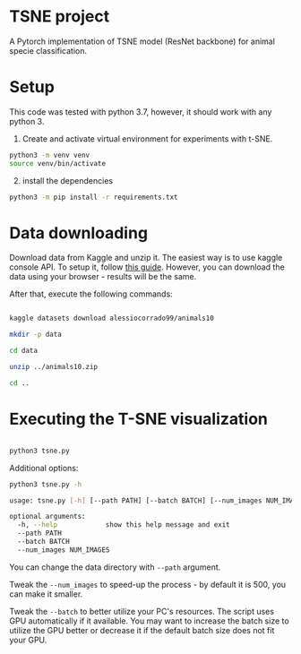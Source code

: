 # TSNE project

A Pytorch implementation of TSNE model (ResNet backbone) for animal specie classification.

# Setup

This code was tested with python 3.7, however, it should work with any python 3.

1. Create and activate virtual environment for experiments with t-SNE.

```bash
python3 -m venv venv
source venv/bin/activate
```

2. install the dependencies

```bash
python3 -m pip install -r requirements.txt
```

# Data downloading

Download data from Kaggle and unzip it.
The easiest way is to use kaggle console API. To setup it, follow [this guide](https://www.kaggle.com/alessiocorrado99/animals10).
However, you can download the data using your browser - results will be the same.

After that, execute the following commands:

```bash

kaggle datasets download alessiocorrado99/animals10

mkdir -p data

cd data

unzip ../animals10.zip

cd ..

```

# Executing the T-SNE visualization

```bash

python3 tsne.py

```

Additional options:

```bash
python3 tsne.py -h

usage: tsne.py [-h] [--path PATH] [--batch BATCH] [--num_images NUM_IMAGES]

optional arguments:
  -h, --help            show this help message and exit
  --path PATH
  --batch BATCH
  --num_images NUM_IMAGES

```

You can change the data directory with `--path` argument.

Tweak the `--num_images` to speed-up the process - by default it is 500, you can make it smaller.

Tweak the `--batch` to better utilize your PC's resources. The script uses GPU automatically if it available. You may
want to increase the batch size to utilize the GPU better or decrease it if the default batch size does not fit your
GPU.
